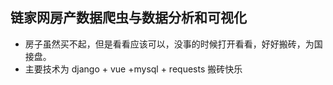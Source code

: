 ## 链家网房产数据爬虫与数据分析和可视化
- 房子虽然买不起，但是看看应该可以，没事的时候打开看看，好好搬砖，为国接盘。
- 主要技术为 django + vue +mysql + requests
搬砖快乐
